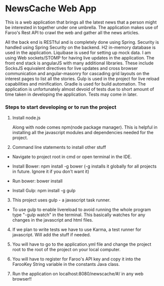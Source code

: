 # NewsCache Web App

This is a web application that brings all the latest news that a person might be interested in together under one umbrella.
The application makes use of Faroo's Rest API to crawl the web and gather all the news articles.

All the back end is RESTful and is completely done using Spring. Security is handled using Spring Security on the backend. H2 in-memory
database is used in the application. Liquibase is used for setting up mock data. I am using Web sockets/STOMP for having live updates in the application. The front end stack is angularJS
with many additional libraries. These include SocksJS equivalent directives for live updates and cross browser communication and angular-masonry
for cascading grid layouts on the interest pages to list all the stories. Gulp is used in the project for live reload capabilities and
minification. Gradle is used for build automation. The application is unfortunately almost devoid of tests due to short amount of time
taken in developing the application. Tests may come in later.


### Steps to start developing or to run the project

 1. Install node.js

    Along with node comes npm(node package manager). This is helpful in installing all the javascript modules and dependencies
    needed for the project.

 2. Command line statements to install other stuff

   * Navigate to project root in cmd or open terminal in the IDE.

   * Install Bower: npm install -g bower (-g installs it globally for all projects in future. Ignore it if you don't want it)

   * Run bower: bower install

   * Install Gulp: npm install -g gulp

 3. This project uses gulp - a javascript task runner.

   * To use gulp to enable livereload to avoid running the whole program type "-gulp watch" in the terminal.
     This basically watches for any changes in the javascript and html files.

 4. If we plan to write tests we have to use Karma, a test runner for javascript.
    Will add the stuff if needed.

 5. You will have to go to the application.yml file and change the project root to the root of the project
    on your local computer.

 6. You will have to register for Faroo's API key and copy it into the FarooKey String variable in the constants Java class.

 7. Run the application on localhost:8080/newscache/#/ in any web browser!!